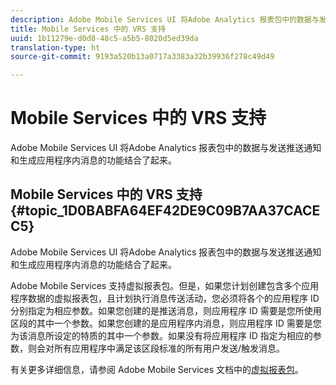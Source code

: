```yaml
---
description: Adobe Mobile Services UI 将Adobe Analytics 报表包中的数据与发送推送通知和生成应用程序内消息的功能结合了起来。
title: Mobile Services 中的 VRS 支持
uuid: 1b11279e-d0d8-48c5-a5b5-8020d5ed39da
translation-type: ht
source-git-commit: 9193a520b13a0717a3383a32b39936f278c49d49

---
```



# Mobile Services 中的 VRS 支持

Adobe Mobile Services UI 将Adobe Analytics 报表包中的数据与发送推送通知和生成应用程序内消息的功能结合了起来。

## Mobile Services 中的 VRS 支持 {#topic_1D0BABFA64EF42DE9C09B7AA37CACEC5}

Adobe Mobile Services UI 将Adobe Analytics 报表包中的数据与发送推送通知和生成应用程序内消息的功能结合了起来。

Adobe Mobile Services 支持虚拟报表包。但是，如果您计划创建包含多个应用程序数据的虚拟报表包，且计划执行消息传送活动，您必须将各个的应用程序 ID 分别指定为相应参数。如果您创建的是推送消息，则应用程序 ID 需要是您所使用区段的其中一个参数。如果您创建的是应用程序内消息，则应用程序 ID 需要是您为该消息所设定的特质的其中一个参数。如果没有将应用程序 ID 指定为相应的参数，则会对所有应用程序中满足该区段标准的所有用户发送/触发消息。

有关更多详细信息，请参阅 Adobe Mobile Services 文档中的[虚拟报表包](https://docs.adobe.com/content/help/zh-Hans/mobile-services/using/manage-apps-ug/c-mob-vrs.html)。
